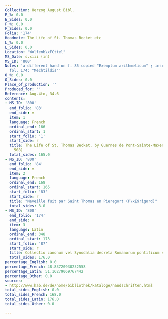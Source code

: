 ```yaml
---
Collection: Herzog August Bibl.
E_%: 0.0
E_Sides: 0.0
F_%: 0.0
F_Sides: 0.0
Folia: '174'
Headnote: The Life of St. Thomas Becket etc
L_%: 0.0
L_Sides: 0.0
Location: "Wolfenb\xFCttel"
MS_Date: s.xiii (in)
MS_ID: '800'
Notes: 'a different hand on f. 85 copied "Exemplum arithmeticum" ; inscription on
  fol. 174: "Mechtildis"'
O_%: 0.0
O_Sides: 0.0
Place_of_production: ''
Produced_for: ''
Reference: Aug.4to, 34.6
contents:
- MS_ID: '800'
  end_folio: '83'
  end_side: v
  item: 1
  language: French
  ordinal_end: 166
  ordinal_start: 1
  start_folio: '1'
  start_side: r
  title: The Life of St. Thomas Becket, by Guernes de Pont-Sainte-Maxence (Dean no.
    508)
  total_sides: 165.0
- MS_ID: '800'
  end_folio: '84'
  end_side: v
  item: 2
  language: French
  ordinal_end: 168
  ordinal_start: 165
  start_folio: '83'
  start_side: r
  title: "Meveille fuit par Saint Thomas en Pieregort (P\xE9rigord)"
  total_sides: 3.0
- MS_ID: '800'
  end_folio: '174'
  end_side: v
  item: 3
  language: Latin
  ordinal_end: 348
  ordinal_start: 173
  start_folio: '87'
  start_side: r
  title: Collectio canonum vel Synodalia decreta Romanorum pontificum sanctorum patrum
  total_sides: 176.0
percentage_English: 0.0
percentage_French: 48.83720930232558
percentage_Latin: 51.16279069767442
percentage_Other: 0.0
sources:
- http://www.hab.de/de/home/bibliothek/kataloge/handschriften.html
total_sides_English: 0.0
total_sides_French: 168.0
total_sides_Latin: 176.0
total_sides_Other: 0.0

---
```

